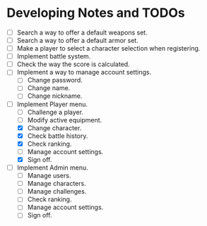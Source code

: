 # Developing Notes and TODOs
- [ ] Search a way to offer a default weapons set.
- [ ] Search a way to offer a default armor set.
- [ ] Make a player to select a character selection when registering.
- [ ] Implement battle system.
- [ ] Check the way the score is calculated.
- [ ] Implement a way to manage account settings.
  - [ ] Change password.
  - [ ] Change name.
  - [ ] Change nickname.
- [ ] Implement Player menu.
  - [ ] Challenge a player.
  - [ ] Modify active equipment.
  - [X] Change character.
  - [X] Check battle history.
  - [X] Check ranking.
  - [ ] Manage account settings.
  - [X] Sign off.
- [ ] Implement Admin menu.
  - [ ] Manage users.
  - [ ] Manage characters.
  - [ ] Manage challenges.
  - [ ] Check ranking.
  - [ ] Manage account settings.
  - [ ] Sign off.